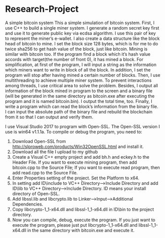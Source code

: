 # Research-Project
A simple bitcoin system
This a simple simulation of bitcoin system.
First, I use C++ to build a single miner system. I generate a random secret key first and use it to generate public key via ecdsa algorithm. I use this pair of key to represent the miner’s e-wallet. I also create a data structure like the block head of bitcoin to mine. I set the block size 128 bytes, which is for me to do twice sha256 to get hash value of the block, just like bitcoin. Mining is similar with bitcoin too. If the program find a block which it’s hash value accords with target(the number of front 0), it has mined a block. For simplification, at first of the program, I will input a string as the information which miners want to write in block of all the block. In addition, I set the program will stop after having mined a certain number of blocks.
Then, I use multithreading to achieve multiple miner system. To prevent interactions among threads, I use critical area to solve the problem. Besides, I output all information of the block mined in program to the screen and a binary file (will be generated in the same directory as bitcoin.exe after executing the program and it is named bitcoin.bin). I output the total time, too.
Finally, I write a program which can read the block’s information from the binary file. I can input the absolute path of the binary file and rebuild the blockchain from it so that I can output and verify them.

I use Visual Studio 2017 to program with Open-SSL. The Open-SSL version I use is win64 v1.1.1a.
To compile or debug the program, you need to:
1.	Download Open-SSL from http://slproweb.com/products/Win32OpenSSL.html and install it.
2.	Download all the file I upload to my github
3.	Create a Visual C++ empty project and add bh.h and eckey.h to the Header File. If you want to execute mining program, then add bitcoin.cpp to the Source File; If you want to execute read program, then add read.cpp to the Source File.
4.	Enter Properties setting of the project.  Set the Platform to x64.
5.	In setting add ID\include to VC++ Directory-->Include Directory and add ID\lib to VC++ Directory-->Include Directory. ID means your install directory of Open-SSL.
6.	Add libssl.lib and libcrypto.lib to Linker-->Input-->Additional Dependencies.
7.	Copy libcrypto-1_1-x64.dll and libssl-1_1-x64.dll in ID\bin to the project directory.
8.	Now you can compile, debug, execute the program.
If you just want to execute the program, please just put libcrypto-1_1-x64.dll and libssl-1_1-x64.dll in the same directory with bitcoin.exe and execute it.
